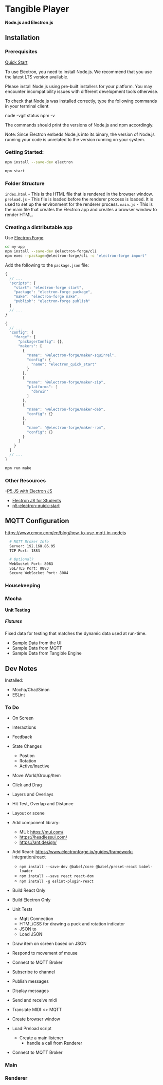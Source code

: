 # Tangible Player
**Node.js and Electron.js**
## Installation
### Prerequisites

[Quick Start](https://www.electronjs.org/docs/latest/tutorial/quick-start)

To use Electron, you need to install Node.js. We recommend that you use the latest LTS version available.

Please install Node.js using pre-built installers for your platform. You may encounter incompatibility issues with different development tools otherwise.

To check that Node.js was installed correctly, type the following commands in your terminal client:

node -vgit status
npm -v

The commands should print the versions of Node.js and npm accordingly.

Note: Since Electron embeds Node.js into its binary, the version of Node.js running your code is unrelated to the version running on your system.

### Getting Started:
```bash
npm install --save-dev electron

npm start
```

### Folder Structure

`index.html` - This is the HTML file that is rendered in the browser window.
`preload.js` - This file is loaded before the renderer process is loaded. It is used to set up the environment for the renderer process.
`main.js` - This is the main file that creates the Electron app and creates a browser window to render HTML.


### Creating a distributable app

Use [Electron Forge](https://www.electronforge.io/)

```bash
cd my-app
npm install --save-dev @electron-forge/cli
npm exec --package=@electron-forge/cli -c "electron-forge import"
```

Add the following to the `package.json` file:

```javascript
{
  // ...
  "scripts": {
    "start": "electron-forge start",
    "package": "electron-forge package",
    "make": "electron-forge make",
    "publish": "electron-forge publish"
  }
  // ... 
}
```

```javascript
{
  // ...
  "config": {
    "forge": {
      "packagerConfig": {},
      "makers": [
        {
          "name": "@electron-forge/maker-squirrel",
          "config": {
            "name": "electron_quick_start"
          }
        },
        {
          "name": "@electron-forge/maker-zip",
          "platforms": [
            "darwin"
          ]
        },
        {
          "name": "@electron-forge/maker-deb",
          "config": {}
        },
        {
          "name": "@electron-forge/maker-rpm",
          "config": {}
        }
      ]
    }
  }
  // ...
}
```

```bash
npm run make
```

### Other Resources
-[P5.JS with Electron JS](https://medium.com/random-pink-hula/p5-js-with-electronjs-making-generative-art-distributable-on-mac-and-windows-8469de3c836b)
- [Electron JS for Students](https://github.com/Jay-study-nildana/FrontEndForStudents/tree/main/ElectronJSForStudents/my-electron-app)
- [p5-electron-quick-start](https://github.com/camerenisonfire/p5-electron-quick-start)

## MQTT Configuration
https://www.emqx.com/en/blog/how-to-use-mqtt-in-nodejs

```bash
  # MQTT Broker Info
  Server: 192.168.86.95 
  TCP Port: 1883

  # Optional?
  WebSocket Port: 8083
  SSL/TLS Port: 8883
  Secure WebSocket Port: 8084
```

### Housekeeping


### Mocha

#### Unit Testing

##### Fixtures

Fixed data for testing that matches the dynamic data used at run-time.
- Sample Data from the UI
- Sample Data from MQTT
- Sample Data from Tangible Engine

## Dev Notes

Installed:
- Mocha/Chai/Sinon
- ESLint

### To Do

- On Screen
- Interactions
- Feedback
- State Changes
  - Postion
  - Rotation
  - Active/Inactive
- Move World/Group/Item
- Click and Drag
- Layers and Overlays
- Hit Test, Overlap and Distance
- Layout or scene
- Add component library:
  - MUI: https://mui.com/
  - https://headlessui.com/
  - https://ant.design/
- Add React: https://www.electronforge.io/guides/framework-integration/react
  - `npm install --save-dev @babel/core @babel/preset-react babel-loader`
  - `npm install --save react react-dom`
  - `npm install -g eslint-plugin-react`
- Build React Only
- Build Electron Only


- Unit Tests
  - Mqtt Connection
  - HTML/CSS for drawing a puck and rotation indicator
  - JSON to 
  - Load JSON
- Draw item on screen based on JSON
- Respond to movement of mouse
- Connect to MQTT Broker
- Subscribe to channel
- Publish messages
- Display messages
- Send and receive midi
- Translate MIDI <> MQTT
- Create browser window
- Load Preload script
  - Create a main listener
    - handle a call from Renderer
- Connect to MQTT Broker

### Main


### Renderer


